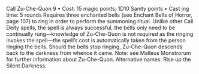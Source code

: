 Call Zu-Che-Quon 9
• Cost:  15 magic points; 1D10 Sanity points 
•
 Cast
ing time: 5 rounds
Requires three enchanted bells (see Enchant Bells of Horror, page 107) to ring in order to perform the 
summoning ritual. Unlike other Call Deity spells, the spell 
is always successful, the bells only need to be continually 
rung—knowledge of Zu-Che-Quon is not required as the 
ringing invokes the spell—the spell’s cost is automatically 
taken from the person ringing the bells. Should the bells 
stop ringing, Zu-Che-Quon descends back to the darkness 
from whence it came. 
Note: see Malleus Monstrorum for further information about 
Zu-Che-Quon.
Alternative names: Rise up the Silent Darkness.
  
